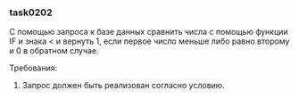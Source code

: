 
### task0202

С помощью запроса к базе данных сравнить числа с помощью функции IF и знака < и вернуть 1,
если первое число меньше либо равно второму и 0 в обратном случае.


Требования:
1.	Запрос должен быть реализован согласно условию.


